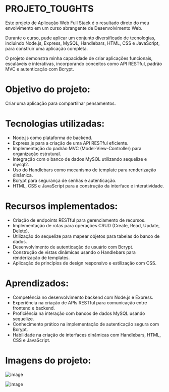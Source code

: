 # PROJETO_TOUGHTS

Este projeto de Aplicação Web Full Stack é o resultado direto do meu envolvimento em um curso abrangente de Desenvolvimento Web. 

Durante o curso, pude aplicar um conjunto diversificado de tecnologias, incluindo Node.js, Express, MySQL, Handlebars, HTML, CSS e JavaScript, para construir uma aplicação completa. 

O projeto demonstra minha capacidade de criar aplicações funcionais, escaláveis e interativas, incorporando conceitos como API RESTful, padrão MVC e autenticação com Bcrypt.

##

# Objetivo do projeto:

Criar uma aplicação para compartilhar pensamentos.

# Tecnologias utilizadas:

- Node.js como plataforma de backend.
- Express.js para a criação de uma API RESTful eficiente.
- Implementação do padrão MVC (Model-View-Controller) para organização estrutural.
- Integração com o banco de dados MySQL utilizando sequelize e mysql2.
- Uso do Handlebars como mecanismo de template para renderização dinâmica.
- Bcrypt para segurança de senhas e autenticação.
- HTML, CSS e JavaScript para a construção da interface e interatividade.

##

# Recursos implementados:

- Criação de endpoints RESTful para gerenciamento de recursos.
- Implementação de rotas para operações CRUD (Create, Read, Update, Delete).
- Utilização do sequelize para mapear objetos para tabelas do banco de dados.
- Desenvolvimento de autenticação de usuário com Bcrypt.
- Construção de vistas dinâmicas usando o Handlebars para renderização de templates.
- Aplicação de princípios de design responsivo e estilização com CSS.

##

# Aprendizados:

- Competência no desenvolvimento backend com Node.js e Express.
- Experiência na criação de APIs RESTful para comunicação entre frontend e backend.
- Proficiência na interação com bancos de dados MySQL usando sequelize.
- Conhecimento prático na implementação de autenticação segura com Bcrypt.
- Habilidade na criação de interfaces dinâmicas com Handlebars, HTML, CSS e JavaScript.

##

# Imagens do projeto:

![image](https://github.com/Jose-Capucho/PROJETO_TOUGHTS/assets/97485966/d1b6ae68-7c0b-4443-97c5-7005339fbb8b)

![image](https://github.com/Jose-Capucho/PROJETO_TOUGHTS/assets/97485966/3cc20a3a-5f7e-43d0-aeff-485695548c8a)
